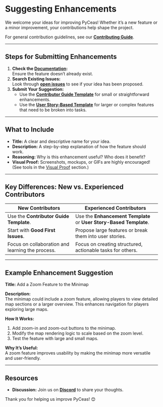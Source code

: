 # Suggesting Enhancements

We welcome your ideas for improving PyCeas! Whether it’s a new feature or a minor improvement, your contributions help shape the project.

For general contribution guidelines, see our **[Contributing Guide](https://github.com/PyCeas/Pyceas/blob/main/CONTRIBUTING.md)**.

---

## Steps for Submitting Enhancements

1. **Check the [Documentation](https://github.com/PyCeas/Pyceas/tree/main/docs):**  
   Ensure the feature doesn’t already exist.
2. **Search Existing Issues:**  
   Look through **[open issues](https://github.com/PyCeas/Pyceas/issues)** to see if your idea has been proposed.
3. **Submit Your Suggestion:**  
   - Use the **[Contributor Guide Template](.github/ISSUE_TEMPLATE/contributor_guide.md)** for small or straightforward enhancements.
   - Use the **[User Story-Based Template](.github/ISSUE_TEMPLATE/user_story_based_issue.md)** for larger or complex features that need to be broken into tasks.

---

## What to Include

- **Title:** A clear and descriptive name for your idea.
- **Description:** A step-by-step explanation of how the feature should work.
- **Reasoning:** Why is this enhancement useful? Who does it benefit?
- **Visual Proof:** Screenshots, mockups, or GIFs are highly encouraged! (See tools in the [Visual Proof](#visual-proof) section.)

---

## Key Differences: New vs. Experienced Contributors

| **New Contributors**                           | **Experienced Contributors**                |
|------------------------------------------------|---------------------------------------------|
| Use the **Contributor Guide Template**.        | Use the **Enhancement Template** or **User Story-Based Template**. |
| Start with **Good First Issues**.              | Propose large features or break them into user stories. |
| Focus on collaboration and learning the process. | Focus on creating structured, actionable tasks for others. |

---

## Example Enhancement Suggestion

**Title:** Add a Zoom Feature to the Minimap

**Description:**  
The minimap could include a zoom feature, allowing players to view detailed map sections or a larger overview. This enhances navigation for players exploring large maps.

**How It Works:**
1. Add zoom-in and zoom-out buttons to the minimap.
2. Modify the map rendering logic to scale based on the zoom level.
3. Test the feature with large and small maps.

**Why It’s Useful:**  
A zoom feature improves usability by making the minimap more versatile and user-friendly.

---

## Resources

- **Discussion:** Join us on **[Discord](https://discord.gg/your-server-link)** to share your thoughts.

Thank you for helping us improve PyCeas! 😊
